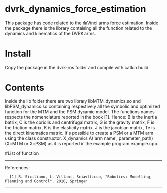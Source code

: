 # dvrk_dynamics_force_estimation
This package has code related to the daVinci arms force estimation.
Inside the package there is the library containing all the function related to the dynamics and kinematics of the DVRK arms. 

# Install
Copy the package in the dvrk-ros folder and compile with catkin build

# Contents
Inside the lib folder there are two library libMTM_dynamics.so and libPSM_dynamics.so containing respectively all the symbolic and optimized function for the MTM and the PSM dynamic model. 
The functions names respects the nomenclature reported in the book [1]. Hence: B is the inertia batrix, C is the coriolis and centrifugal matrix, G is the gravity matrix, F is the friction matrix, K is the elasticity matrix, J is the jacobian matrix, Te is the direct kinematics matrix. It's possible to create a PSM or a MTM arm using the class constructor.
X_dynamics A('arm name', parameter_path) (X=MTM or X=PSM) as it is reported in the example program example.cpp.

#List of function





---
References:

	- [1] B. Siciliano, L. Villani, Sciavlìicco, "Robotics: Modelling, Planning and Control", 2010, Springer
---